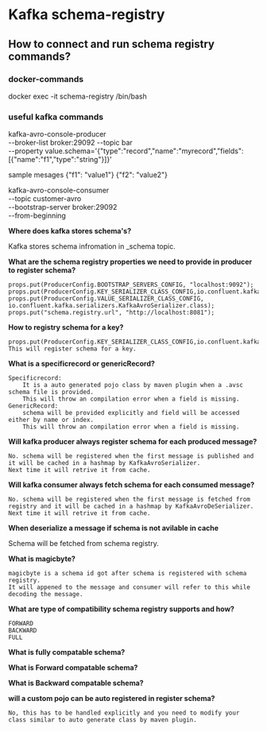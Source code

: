 # Kafka schema-registry

## How to connect and run schema registry commands?

### docker-commands
docker exec -it schema-registry /bin/bash

### useful kafka commands

kafka-avro-console-producer \
  --broker-list broker:29092 --topic bar \
  --property value.schema='{"type":"record","name":"myrecord","fields":[{"name":"f1","type":"string"}]}'

 sample mesages
 {"f1": "value1"}
 {"f2": "value2"}

 kafka-avro-console-consumer \
 --topic customer-avro \
 --bootstrap-server broker:29092 \
 --from-beginning

**Where does kafka stores schema's?**

   Kafka stores schema infromation in _schema topic.

**What are the schema registry properties we need to provide in producer to register schema?**

    props.put(ProducerConfig.BOOTSTRAP_SERVERS_CONFIG, "localhost:9092");
    props.put(ProducerConfig.KEY_SERIALIZER_CLASS_CONFIG,io.confluent.kafka.serializers.KafkaAvroSerializer.class);
    props.put(ProducerConfig.VALUE_SERIALIZER_CLASS_CONFIG, io.confluent.kafka.serializers.KafkaAvroSerializer.class);
    props.put("schema.registry.url", "http://localhost:8081");

**How to registry schema for a key?**

    props.put(ProducerConfig.KEY_SERIALIZER_CLASS_CONFIG,io.confluent.kafka.serializers.KafkaAvroSerializer.class);
    This will register schema for a key.

**What is a specificrecord or genericRecord?**

    Specificrecord:
        It is a auto generated pojo class by maven plugin when a .avsc schema file is provided.
        This will throw an compilation error when a field is missing.
    GenericRecord:
        schema will be provided explicitly and field will be accessed either by name or index.
        This will throw an compilation error when a field is missing.

**Will kafka producer always register schema for each produced message?**

    No. schema will be registered when the first message is published and it will be cached in a hashmap by KafkaAvroSerializer.
    Next time it will retrive it from cache.

**Will kafka consumer always fetch schema for each consumed message?**

    No. schema will be registered when the first message is fetched from registry and it will be cached in a hashmap by KafkaAvroDeSerializer.
    Next time it will retrive it from cache.

**When deserialize a message if schema is not avilable in cache**

   Schema will be fetched from schema registry.

**What is magicbyte?**

    magicbyte is a schema id got after schema is registered with schema registry.
    It will appened to the message and consumer will refer to this while decoding the message.

**What are type of compatibility schema registry supports and how?**

    FORWARD
    BACKWARD
    FULL

**What is fully compatable schema?**

**What is Forward compatable schema?**

**What is Backward compatable schema?**

**will a custom pojo can be auto registered in register schema?**

    No, this has to be handled explicitly and you need to modify your class similar to auto generate class by maven plugin.

